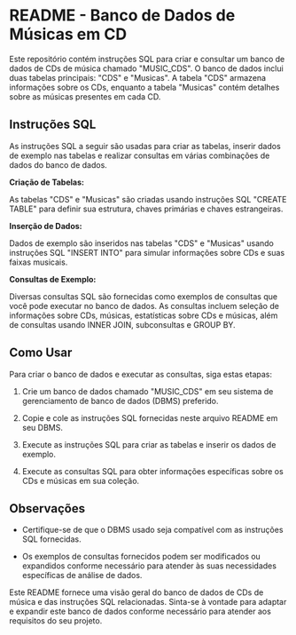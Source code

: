 # README - Banco de Dados de Músicas em CD

Este repositório contém instruções SQL para criar e consultar um banco de dados de CDs de música chamado "MUSIC_CDS". O banco de dados inclui duas tabelas principais: "CDS" e "Musicas". A tabela "CDS" armazena informações sobre os CDs, enquanto a tabela "Musicas" contém detalhes sobre as músicas presentes em cada CD.

## Instruções SQL

As instruções SQL a seguir são usadas para criar as tabelas, inserir dados de exemplo nas tabelas e realizar consultas em várias combinações de dados do banco de dados.

**Criação de Tabelas:**

As tabelas "CDS" e "Musicas" são criadas usando instruções SQL "CREATE TABLE" para definir sua estrutura, chaves primárias e chaves estrangeiras.

**Inserção de Dados:**

Dados de exemplo são inseridos nas tabelas "CDS" e "Musicas" usando instruções SQL "INSERT INTO" para simular informações sobre CDs e suas faixas musicais.

**Consultas de Exemplo:**

Diversas consultas SQL são fornecidas como exemplos de consultas que você pode executar no banco de dados. As consultas incluem seleção de informações sobre CDs, músicas, estatísticas sobre CDs e músicas, além de consultas usando INNER JOIN, subconsultas e GROUP BY.

## Como Usar

Para criar o banco de dados e executar as consultas, siga estas etapas:

1. Crie um banco de dados chamado "MUSIC_CDS" em seu sistema de gerenciamento de banco de dados (DBMS) preferido.

2. Copie e cole as instruções SQL fornecidas neste arquivo README em seu DBMS.

3. Execute as instruções SQL para criar as tabelas e inserir os dados de exemplo.

4. Execute as consultas SQL para obter informações específicas sobre os CDs e músicas em sua coleção.

## Observações

- Certifique-se de que o DBMS usado seja compatível com as instruções SQL fornecidas.

- Os exemplos de consultas fornecidos podem ser modificados ou expandidos conforme necessário para atender às suas necessidades específicas de análise de dados.

Este README fornece uma visão geral do banco de dados de CDs de música e das instruções SQL relacionadas. Sinta-se à vontade para adaptar e expandir este banco de dados conforme necessário para atender aos requisitos do seu projeto.
